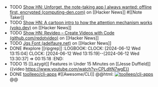 - TODO [Show HN: Unforget, the note-taking app I always wanted: offline first, encrypted (computing-den.com)](https://news.ycombinator.com/item?id=40645743) on [[Hacker News]] #[[Note Taker]]
- TODO [Show HN: A cartoon intro to how the attention mechanism works (yoko.dev)](https://news.ycombinator.com/item?id=40648697) on [[Hacker News]]
- TODO [Show HN: Revideo – Create Videos with Code (github.com/redotvideo)](https://news.ycombinator.com/item?id=40646741) on [[Hacker News]]
- TODO [Jgs Font (adelfaure.net)](https://news.ycombinator.com/item?id=40643588) on [[Hacker News]]
- DONE #explore [[ripgrep]]
  :LOGBOOK:
  CLOCK: [2024-06-12 Wed 13:15:04]
  CLOCK: [2024-06-12 Wed 13:15:19]--[2024-06-12 Wed 13:30:37] =>  00:15:18
  :END:
- TODO 15 [[Lazygit]] Features in Under 15 Minutes on [[Jesse Duffield]]
  {{video https://www.youtube.com/watch?v=CPLdltN7wgE}}
- DONE [toolleeo/cli-apps](https://github.com/toolleeo/cli-apps) #[[Awesome/CLI]]
  @@html: <a href="https://github.com/toolleeo/cli-apps/"><img src="https://github-readme-stats-astronomer.vercel.app/api/pin/?username=toolleeo&repo=cli-apps&theme=tokyonight" alt="toolleeo/cli-apps"/></a>@@